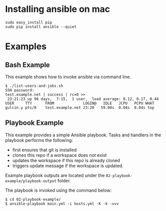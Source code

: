 Installing ansible on mac
=========================

    sudo easy_install pip
    sudo pip install ansible --quiet

Examples
========

Bash Example
------------

This example shows how to invoke ansible via command line.

    $ ./list-users-and-jobs.sh
    SSH password:
    test.example.net | success | rc=0 >>
     23:21:23 up 96 days,  7:15,  1 user,  load average: 0.12, 0.17, 0.44
    USER     TTY      FROM             LOGIN@   IDLE   JCPU   PCPU WHAT
    gulcin.y pts/0    test.example.net 23:20   59.00s  0.04s  0.04s top

Playbook Example
----------------

This example provides a simple Ansible playbook. Tasks and handlers in the playbook performs the following:

  - first ensures that git is installed
  - clones this repo if a workspace does not exist
  - updates the workspace if this repo is already cloned
  - triggers update message if the workspace is updated.

Example playbook outputs are located under the `02-playbook-example/playbook-output` folder.

The playbook is invoked using the command below:

    $ cd 02-playbook-example/
    $ ansible-playbook main.yml -i hosts.yml -K -k -vvv

